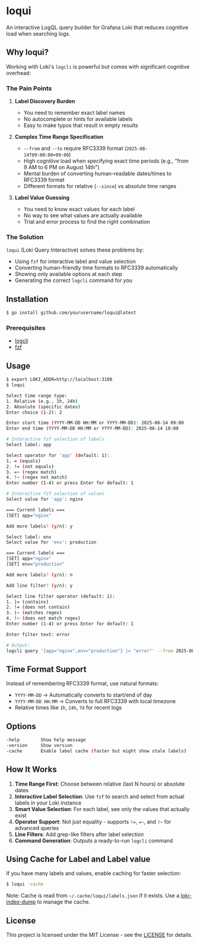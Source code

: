 # loqui

An interactive LogQL query builder for Grafana Loki that reduces cognitive load when searching logs.

## Why loqui?

Working with Loki's `logcli` is powerful but comes with significant cognitive overhead:

### The Pain Points

1. **Label Discovery Burden**
   - You need to remember exact label names
   - No autocomplete or hints for available labels
   - Easy to make typos that result in empty results

2. **Complex Time Range Specification**
   - `--from` and `--to` require RFC3339 format (`2025-08-14T09:00:00+09:00`)
   - High cognitive load when specifying exact time periods (e.g., "from 9 AM to 6 PM on August 14th")
   - Mental burden of converting human-readable dates/times to RFC3339 format
   - Different formats for relative (`--since`) vs absolute time ranges

3. **Label Value Guessing**
   - You need to know exact values for each label
   - No way to see what values are actually available
   - Trial and error process to find the right combination

### The Solution

`loqui` (Loki Query Interactive) solves these problems by:

- Using `fzf` for interactive label and value selection
- Converting human-friendly time formats to RFC3339 automatically
- Showing only available options at each step
- Generating the correct `logcli` command for you

## Installation

```bash
$ go install github.com/yourusername/loqui@latest
```

### Prerequisites

- [logcli](https://grafana.com/docs/loki/latest/query/logcli/)
- [fzf](https://github.com/junegunn/fzf)

## Usage

```bash
$ export LOKI_ADDR=http://localhost:3100
$ loqui

Select time range type:
1. Relative (e.g., 1h, 24h)
2. Absolute (specific dates)
Enter choice (1-2): 2

Enter start time (YYYY-MM-DD HH:MM or YYYY-MM-DD): 2025-08-14 09:00
Enter end time (YYYY-MM-DD HH:MM or YYYY-MM-DD): 2025-08-14 18:00

# Interactive fzf selection of labels
Select label: app

Select operator for 'app' (default: 1):
1. = (equals)
2. != (not equals)
3. =~ (regex match)
4. !~ (regex not match)
Enter number (1-4) or press Enter for default: 1

# Interactive fzf selection of values
Select value for 'app': nginx

=== Current labels ===
[SET] app="nginx"

Add more labels? (y/n): y

Select label: env
Select value for 'env': production

=== Current labels ===
[SET] app="nginx"
[SET] env="production"

Add more labels? (y/n): n

Add line filter? (y/n): y

Select line filter operator (default: 1):
1. |= (contains)
2. != (does not contain)
3. |~ (matches regex)
4. !~ (does not match regex)
Enter number (1-4) or press Enter for default: 1

Enter filter text: error

# Output:
logcli query '{app="nginx",env="production"} |= "error"' --from 2025-08-14T09:00:00+09:00 --to 2025-08-14T18:00:00+09:00
```

## Time Format Support

Instead of remembering RFC3339 format, use natural formats:

- `YYYY-MM-DD` → Automatically converts to start/end of day
- `YYYY-MM-DD HH:MM` → Converts to full RFC3339 with local timezone
- Relative times like `1h`, `24h`, `7d` for recent logs

## Options

```bash
-help        Show help message
-version     Show version
-cache       Enable label cache (faster but might show stale labels)
```

## How It Works

1. **Time Range First**: Choose between relative (last N hours) or absolute dates
2. **Interactive Label Selection**: Use `fzf` to search and select from actual labels in your Loki instance
3. **Smart Value Selection**: For each label, see only the values that actually exist
4. **Operator Support**: Not just equality - supports `!=`, `=~`, and `!~` for advanced queries
5. **Line Filters**: Add grep-like filters after label selection
6. **Command Generation**: Outputs a ready-to-run `logcli` command

## Using Cache for Label and Label value

If you have many labels and values, enable caching for faster selection:

```bash
$ loqui -cache
```

Note: Cache is read from `~/.cache/loqui/labels.json` if it exists. Use a [loki-index-dump](https://github.com/zinrai/loki-index-dump) to manage the cache.

## License

This project is licensed under the MIT License - see the [LICENSE](https://opensource.org/license/mit) for details.

